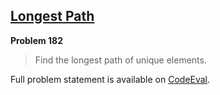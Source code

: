 [Longest Path][ce]
------------------

**Problem 182**

> Find the longest path of unique elements.

Full problem statement is available on [CodeEval][ce].

[ce]: https://www.codeeval.com/browse/182/
      "View problem statement on CodeEval"
